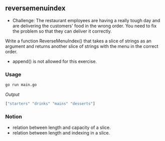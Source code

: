 ## reversemenuindex
- Challenge: The restaurant employees are having a really tough day and are delivering the customers' food in the wrong order. You need to fix the problem so that they can deliver it correctly.

Write a function ReverseMenuIndex() that takes a slice of strings as an argument and returns another slice of strings with the menu in the correct order.

* append() is not allowed for this exercise.

### Usage
```bash
go run main.go
```

_Output_

```bash
["starters" "drinks" "mains" "desserts"]
```

### Notion
* relation between length and capacity of a slice.
* relation between length and indexing in a slice.

